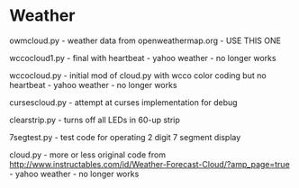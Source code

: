 # Weather

owmcloud.py - weather data from openweathermap.org - USE THIS ONE

wccocloud1.py - final with heartbeat - yahoo weather - no longer works

wccocloud.py - initial mod of cloud.py with wcco color coding but no heartbeat - yahoo weather - no longer works

cursescloud.py - attempt at curses implementation for debug

clearstrip.py - turns off all LEDs in 60-up strip

7segtest.py - test code for operating 2 digit 7 segment display

cloud.py - more or less original code from http://www.instructables.com/id/Weather-Forecast-Cloud/?amp_page=true - yahoo weather - no longer works
